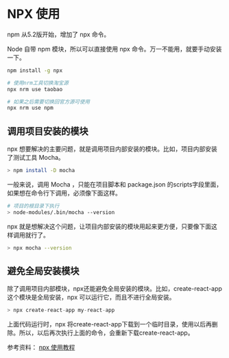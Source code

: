 # NPX 使用
npm 从5.2版开始，增加了 npx 命令。

Node 自带 npm 模块，所以可以直接使用 npx 命令。万一不能用，就要手动安装一下。

```sh
npm install -g npx
```
```sh
# 使用nrm工具切换淘宝源
npx nrm use taobao

# 如果之后需要切换回官方源可使用
npx nrm use npm
```
## 调用项目安装的模块
npx 想要解决的主要问题，就是调用项目内部安装的模块。比如，项目内部安装了测试工具 Mocha。

```sh
> npm install -D mocha
```
一般来说，调用 Mocha ，只能在项目脚本和 package.json 的scripts字段里面， 如果想在命令行下调用，必须像下面这样。

```sh
# 项目的根目录下执行
> node-modules/.bin/mocha --version
```
npx 就是想解决这个问题，让项目内部安装的模块用起来更方便，只要像下面这样调用就行了。
```sh
> npx mocha --version
```

## 避免全局安装模块
除了调用项目内部模块，npx还能避免全局安装的模块。比如，create-react-app这个模块是全局安装，npx 可以运行它，而且不进行全局安装。
```js
> npx create-react-app my-react-app
```
上面代码运行时，npx 将create-react-app下载到一个临时目录，使用以后再删除。所以，以后再次执行上面的命令，会重新下载create-react-app。

参考资料：
[npx 使用教程](http://www.ruanyifeng.com/blog/2019/02/npx.html)